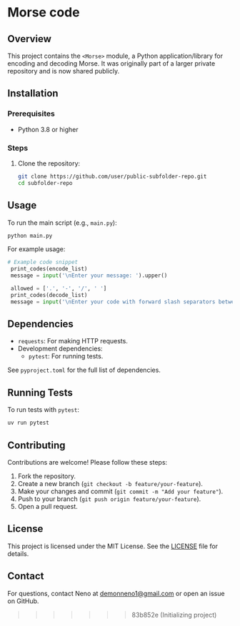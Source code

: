 # <subfolder> Morse code

## Overview
This project contains the `<Morse>` module, a Python application/library for encoding and decoding Morse. It was originally part of a larger private repository and is now shared publicly.

## Installation

### Prerequisites
- Python 3.8 or higher

### Steps
1. Clone the repository:
   ```bash
   git clone https://github.com/user/public-subfolder-repo.git
   cd subfolder-repo
   ```

## Usage
To run the main script (e.g., `main.py`):
```bash
python main.py
```

For example usage:
```python
# Example code snippet
 print_codes(encode_list)
 message = input('\nEnter your message: ').upper()

 allowed = ['.', '-', '/', ' ']
 print_codes(decode_list)
 message = input('\nEnter your code with forward slash separators between words (.- .- / .- .-): ')
```

## Dependencies
- `requests`: For making HTTP requests.
- Development dependencies:
  - `pytest`: For running tests.

See `pyproject.toml` for the full list of dependencies.

## Running Tests
To run tests with `pytest`:
```bash
uv run pytest
```

## Contributing
Contributions are welcome! Please follow these steps:
1. Fork the repository.
2. Create a new branch (`git checkout -b feature/your-feature`).
3. Make your changes and commit (`git commit -m "Add your feature"`).
4. Push to your branch (`git push origin feature/your-feature`).
5. Open a pull request.

## License
This project is licensed under the MIT License. See the [LICENSE](LICENSE) file for details.

## Contact
For questions, contact Neno at <demonneno1@gmail.com> or open an issue on GitHub.
>>>>>>> 83b852e (Initializing project)
